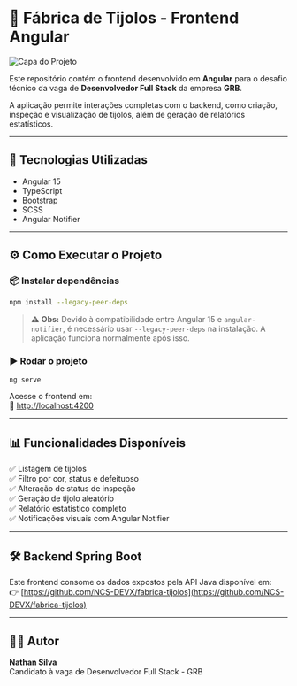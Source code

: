 # 🧱 Fábrica de Tijolos - Frontend Angular

![Capa do Projeto](./capa.png)

Este repositório contém o frontend desenvolvido em **Angular** para o desafio técnico da vaga de **Desenvolvedor Full Stack** da empresa **GRB**.

A aplicação permite interações completas com o backend, como criação, inspeção e visualização de tijolos, além de geração de relatórios estatísticos.

---

## 🚀 Tecnologias Utilizadas

- Angular 15
- TypeScript
- Bootstrap
- SCSS
- Angular Notifier

---

## ⚙️ Como Executar o Projeto

### 📦 Instalar dependências

```bash
npm install --legacy-peer-deps
```

> ⚠️ **Obs:** Devido à compatibilidade entre Angular 15 e `angular-notifier`, é necessário usar `--legacy-peer-deps` na instalação. A aplicação funciona normalmente após isso.

### ▶️ Rodar o projeto

```bash
ng serve
```

Acesse o frontend em:  
📍 [http://localhost:4200](http://localhost:4200)

---

## 📊 Funcionalidades Disponíveis

✅ Listagem de tijolos  
✅ Filtro por cor, status e defeituoso  
✅ Alteração de status de inspeção  
✅ Geração de tijolo aleatório  
✅ Relatório estatístico completo  
✅ Notificações visuais com Angular Notifier

---

## 🛠 Backend Spring Boot

Este frontend consome os dados expostos pela API Java disponível em:  
👉 [https://github.com/NCS-DEVX/fabrica-tijolos](https://github.com/NCS-DEVX/fabrica-tijolos)

---

## 👨‍💻 Autor

**Nathan Silva**  
Candidato à vaga de Desenvolvedor Full Stack - GRB
